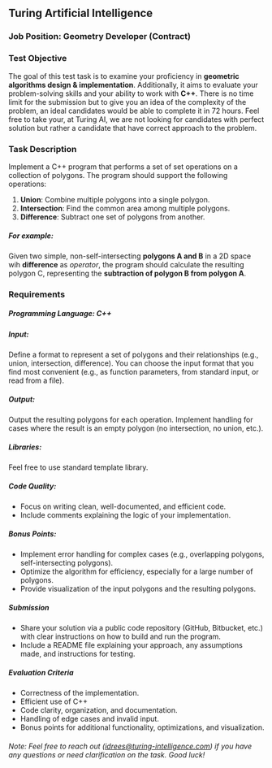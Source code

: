 ## Turing Artificial Intelligence
### Job Position: Geometry Developer (Contract)

### Test Objective
The goal of this test task is to examine your proficiency in **geometric algorithms design & implementation**. Additionally, it aims to evaluate your problem-solving skills and your ability to work with **C++**. There is no time limit for the submission but to give you an idea of the complexity of the problem, an ideal candidates would be able to complete it in 72 hours. Feel free to take your, at Turing AI, we are not looking for candidates with perfect solution but rather a candidate that have correct approach to the problem.


### Task Description

Implement a C++ program that performs a set of set operations on a collection of polygons. The program should support the following operations:
1. **Union**: Combine multiple polygons into a single polygon.
2. **Intersection**: Find the common area among multiple polygons.
3. **Difference**: Subtract one set of polygons from another.

##### For example:
Given two simple, non-self-intersecting **polygons A and B** in a 2D space wih **difference** as *operator*, the program should calculate the resulting polygon C, representing the **subtraction of polygon B from polygon A**.

### Requirements

##### Programming Language: C++
##### Input:
Define a format to represent a set of polygons and their relationships (e.g., union, intersection, difference). You can choose the input format that you find most convenient (e.g., as function parameters, from standard input, or read from a file).
##### Output:
Output the resulting polygons for each operation. Implement handling for cases where the result is an empty polygon (no intersection, no union, etc.).
##### Libraries:
Feel free to use standard template library.
##### Code Quality:
- Focus on writing clean, well-documented, and efficient code.
- Include comments explaining the logic of your implementation.

##### Bonus Points:
- Implement error handling for complex cases (e.g., overlapping polygons, self-intersecting polygons).
- Optimize the algorithm for efficiency, especially for a large number of polygons.
- Provide visualization of the input polygons and the resulting polygons.

##### Submission
- Share your solution via a public code repository (GitHub, Bitbucket, etc.) with clear instructions on how to build and run the program.
- Include a README file explaining your approach, any assumptions made, and instructions for testing.

##### Evaluation Criteria
- Correctness of the implementation.
- Efficient use of C++
- Code clarity, organization, and documentation.
- Handling of edge cases and invalid input.
- Bonus points for additional functionality, optimizations, and visualization.

###### *Note: Feel free to reach out (idrees@turing-intelligence.com) if you have any questions or need clarification on the task. Good luck!*
